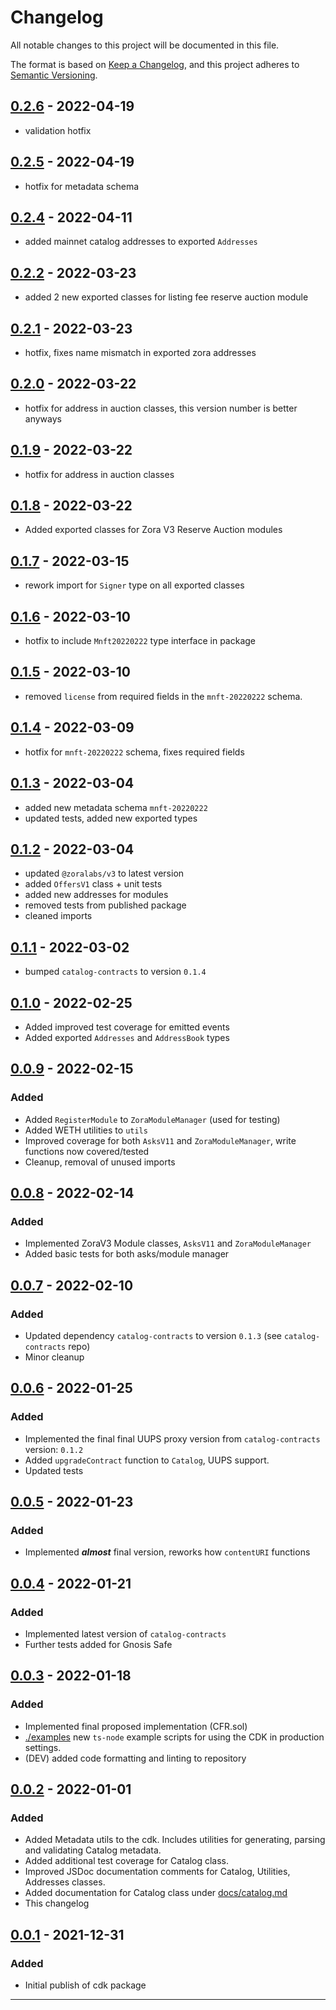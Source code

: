 # Changelog

All notable changes to this project will be documented in this file.

The format is based on [Keep a Changelog](https://keepachangelog.com/en/1.0.0/),
and this project adheres to [Semantic Versioning](https://semver.org/spec/v2.0.0.html).

## [0.2.6] - 2022-04-19

- validation hotfix

## [0.2.5] - 2022-04-19

- hotfix for metadata schema

## [0.2.4] - 2022-04-11

- added mainnet catalog addresses to exported `Addresses`

## [0.2.2] - 2022-03-23

- added 2 new exported classes for listing fee reserve auction module

## [0.2.1] - 2022-03-23

- hotfix, fixes name mismatch in exported zora addresses

## [0.2.0] - 2022-03-22

- hotfix for address in auction classes, this version number is better anyways

## [0.1.9] - 2022-03-22

- hotfix for address in auction classes

## [0.1.8] - 2022-03-22

- Added exported classes for Zora V3 Reserve Auction modules

## [0.1.7] - 2022-03-15

- rework import for `Signer` type on all exported classes

## [0.1.6] - 2022-03-10

- hotfix to include `Mnft20220222` type interface in package

## [0.1.5] - 2022-03-10

- removed `license` from required fields in the `mnft-20220222` schema.

## [0.1.4] - 2022-03-09

- hotfix for `mnft-20220222` schema, fixes required fields

## [0.1.3] - 2022-03-04

- added new metadata schema `mnft-20220222`
- updated tests, added new exported types

## [0.1.2] - 2022-03-04

- updated `@zoralabs/v3` to latest version
- added `OffersV1` class + unit tests
- added new addresses for modules
- removed tests from published package
- cleaned imports

## [0.1.1] - 2022-03-02

- bumped `catalog-contracts` to version `0.1.4`

## [0.1.0] - 2022-02-25

- Added improved test coverage for emitted events
- Added exported `Addresses` and `AddressBook` types

## [0.0.9] - 2022-02-15

### Added

- Added `RegisterModule` to `ZoraModuleManager` (used for testing)
- Added WETH utilities to `utils`
- Improved coverage for both `AsksV11` and `ZoraModuleManager`, write functions now covered/tested
- Cleanup, removal of unused imports

## [0.0.8] - 2022-02-14

### Added

- Implemented ZoraV3 Module classes, `AsksV11` and `ZoraModuleManager`
- Added basic tests for both asks/module manager

## [0.0.7] - 2022-02-10

### Added

- Updated dependency `catalog-contracts` to version `0.1.3` (see `catalog-contracts` repo)
- Minor cleanup

## [0.0.6] - 2022-01-25

### Added

- Implemented the final final UUPS proxy version from `catalog-contracts` version: `0.1.2`
- Added `upgradeContract` function to `Catalog`, UUPS support.
- Updated tests

## [0.0.5] - 2022-01-23

### Added

- Implemented **_almost_** final version, reworks how `contentURI` functions

## [0.0.4] - 2022-01-21

### Added

- Implemented latest version of `catalog-contracts`
- Further tests added for Gnosis Safe

## [0.0.3] - 2022-01-18

### Added

- Implemented final proposed implementation (CFR.sol)
- [./examples](./examples) new `ts-node` example scripts for using the CDK in production settings.
- (DEV) added code formatting and linting to repository

## [0.0.2] - 2022-01-01

### Added

- Added Metadata utils to the cdk. Includes utilities for generating, parsing and validating Catalog metadata.
- Added additional test coverage for Catalog class.
- Improved JSDoc documentation comments for Catalog, Utilities, Addresses classes.
- Added documentation for Catalog class under [docs/catalog.md](docs/catalog.md)
- This changelog

## [0.0.1] - 2021-12-31

### Added

- Initial publish of cdk package

---

[0.2.7]: https://github.com/catalogworks/cdk/packages/1173720?version=0.2.7
[0.2.6]: https://github.com/catalogworks/cdk/packages/1173720?version=0.2.6
[0.2.5]: https://github.com/catalogworks/cdk/packages/1173720?version=0.2.5
[0.2.4]: https://github.com/catalogworks/cdk/packages/1173720?version=0.2.4
[0.2.2]: https://github.com/catalogworks/cdk/packages/1173720?version=0.2.2
[0.2.1]: https://github.com/catalogworks/cdk/packages/1173720?version=0.2.1
[0.2.0]: https://github.com/catalogworks/cdk/packages/1173720?version=0.2.0
[0.1.9]: https://github.com/catalogworks/cdk/packages/1173720?version=0.1.9
[0.1.8]: https://github.com/catalogworks/cdk/packages/1173720?version=0.1.8
[0.1.7]: https://github.com/catalogworks/cdk/packages/1173720?version=0.1.7
[0.1.6]: https://github.com/catalogworks/cdk/packages/1173720?version=0.1.6
[0.1.5]: https://github.com/catalogworks/cdk/packages/1173720?version=0.1.5
[0.1.4]: https://github.com/catalogworks/cdk/packages/1173720?version=0.1.4
[0.1.3]: https://github.com/catalogworks/cdk/packages/1173720?version=0.1.3
[0.1.2]: https://github.com/catalogworks/cdk/packages/1173720?version=0.1.2
[0.1.1]: https://github.com/catalogworks/cdk/packages/1173720?version=0.1.1
[0.1.0]: https://github.com/catalogworks/cdk/packages/1173720?version=0.1.0
[0.0.9]: https://github.com/catalogworks/cdk/packages/1173720?version=0.0.9
[0.0.8]: https://github.com/catalogworks/cdk/packages/1173720?version=0.0.8
[0.0.7]: https://github.com/catalogworks/cdk/packages/1173720?version=0.0.7
[0.0.6]: https://github.com/catalogworks/cdk/packages/1173720?version=0.0.6
[0.0.5]: https://github.com/catalogworks/cdk/packages/1173720?version=0.0.5
[0.0.4]: https://github.com/catalogworks/cdk/packages/1173720?version=0.0.4
[0.0.3]: https://github.com/catalogworks/cdk/packages/1173720?version=0.0.3
[0.0.2]: https://github.com/catalogworks/cdk/packages/1173720?version=0.0.2
[0.0.1]: https://github.com/catalogworks/cdk/packages/1173720?version=0.0.1
